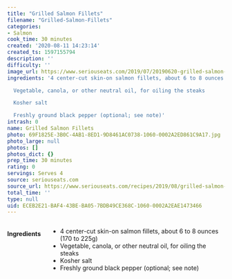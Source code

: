 ```yaml
---
title: "Grilled Salmon Fillets"
filename: "Grilled-Salmon-Fillets"
categories:
- Salmon
cook_time: 30 minutes
created: '2020-08-11 14:23:14'
created_ts: 1597155794
description: ''
difficulty: ''
image_url: https://www.seriouseats.com/2019/07/20190620-grilled-salmon-vicky-wasik-8-750x563.jpg
ingredients: '4 center-cut skin-on salmon fillets, about 6 to 8 ounces (170 to 225g)

  Vegetable, canola, or other neutral oil, for oiling the steaks

  Kosher salt

  Freshly ground black pepper (optional; see note)'
intrash: 0
name: Grilled Salmon Fillets
photo: 69F1825E-3B0C-4AB1-8ED1-9D8461AC0738-1060-0002A2ED861C9A17.jpg
photo_large: null
photos: []
photos_dict: {}
prep_time: 30 minutes
rating: 0
servings: Serves 4
source: seriouseats.com
source_url: https://www.seriouseats.com/recipes/2019/08/grilled-salmon-fillets.html
total_time: ''
type: null
uid: ECEB2E21-BAF4-43BE-BA05-7BDB49CE368C-1060-0002A2EAE1473466
---
```

<div class="large-8 medium-7 columns" id="writeup">	</div><!-- #writeup -->
</div><!-- #row-one -->
<div class="row" id="row-two">	<div class="medium-4 small-5 columns"><h4 id="ingredients">Ingredients</h4><div class="box box-ingredients content"><ul>
<li>4 center-cut skin-on salmon fillets, about 6 to 8 ounces (170 to 225g)</li>
<li>Vegetable, canola, or other neutral oil, for oiling the steaks</li>
<li>Kosher salt</li>
<li>Freshly ground black pepper (optional; see note)</li>
</ul>
</div>	</div>	<div class="medium-6 small-7 columns">	</div>